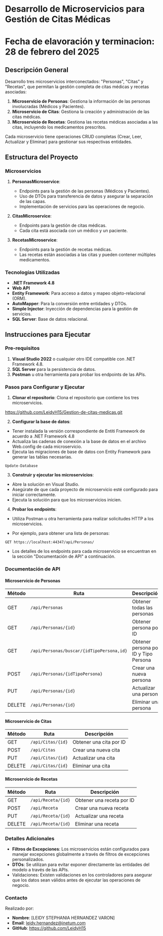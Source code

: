 # Desarrollo de Microservicios para Gestión de Citas Médicas

# Fecha de elavoración y terminacion: 28 de febrero del 2025

## Descripción General
Desarrollo tres microservicios interconectados: "Personas", "Citas" y "Recetas", que permitan la gestión completa de citas médicas y recetas asociadas:

1. **Microservicio de Personas**: Gestiona la información de las personas involucradas (Médicos y Pacientes).
2. **Microservicio de Citas**: Gestiona la creación y administración de las citas médicas.
3. **Microservicio de Recetas**: Gestiona las recetas médicas asociadas a las citas, incluyendo los medicamentos prescritos.

Cada microservicio tiene operaciones CRUD completas (Crear, Leer, Actualizar y Eliminar) para gestionar sus respectivas entidades.

## Estructura del Proyecto

### Microservicios

1. **PersonasMicroservice**: 
   - Endpoints para la gestión de las personas (Médicos y Pacientes).
   - Uso de DTOs para transferencia de datos y asegurar la separación de las capas.
   - Implementación de servicios para las operaciones de negocio.
   
2. **CitasMicroservice**:
   - Endpoints para la gestión de citas médicas.
   - Cada cita está asociada con un médico y un paciente.
   
3. **RecetasMicroservice**:
   - Endpoints para la gestión de recetas médicas.
   - Las recetas están asociadas a las citas y pueden contener múltiples medicamentos.

### Tecnologías Utilizadas

- **.NET Framework 4.8**
- **Web API**
- **Entity Framework**: Para acceso a datos y mapeo objeto-relacional (ORM).
- **AutoMapper**: Para la conversión entre entidades y DTOs.
- **Simple Injector**: Inyección de dependencias para la gestión de servicios.
- **SQL Server**: Base de datos relacional.
  
## Instrucciones para Ejecutar

### Pre-requisitos

1. **Visual Studio 2022** o cualquier otro IDE compatible con .NET Framework 4.8.
2. **SQL Server** para la persistencia de datos.
3. **Postman** u otra herramienta para probar los endpoints de las APIs.

### Pasos para Configurar y Ejecutar

1. **Clonar el repositorio**: Clona el repositorio que contiene los tres microservicios.


https://github.com/LeidyH15/Gestion-de-citas-medicas.git


2. **Configurar la base de datos**:

- Tener instalada la versión correspondiente de Entiti Framework de acuerdo a .NET Framework 4.8
- Actualiza las cadenas de conexión a la base de datos en el archivo Web.config de cada microservicio.
- Ejecuta las migraciones de base de datos con Entity Framework para generar las tablas necesarias.

``` En la consola:
Update-Database
```

3. **Construir y ejecutar los microservicios**:

- Abre la solución en Visual Studio.
- Asegúrate de que cada proyecto de microservicio esté configurado para iniciar correctamente.
- Ejecuta la solución para que los microservicios inicien.

4. **Probar los endpoints**:

- Utiliza Postman u otra herramienta para realizar solicitudes HTTP a los microservicios.

- Por ejemplo, para obtener una lista de personas:

```
GET https://localhost:44347/api/Personas/
```

- Los detalles de los endpoints para cada microservicio se encuentran en la sección "Documentación de API" a continuación.

### Documentación de API

#### Microservicio de Personas

| Método | Ruta                                       | Descripción                              |
|--------|--------------------------------------------|------------------------------------------|
| GET    | `/api/Personas`                           | Obtener todas las personas                |
| GET    | `/api/Personas/{id}`                      | Obtener persona por ID                    |
| GET    | `/api/Personas/buscar/{idTipoPersona,id}` | Obtener persona por ID y Tipo Persona     |
| POST   | `/api/Personas/{idTipoPersona}`           | Crear una nueva persona                   |
| PUT    | `/api/Personas/{id}`                      | Actualizar una persona                    |
| DELETE | `/api/Personas/{id}`                      | Eliminar una persona                      |



#### Microservicio de Citas

| Método | Ruta                           | Descripción                              |
|--------|--------------------------------|------------------------------------------|
| GET    | `/api/Citas/{id}`              | Obtener una cita por ID                  |
| POST   | `/api/Citas`                   | Crear una nueva cita                     |
| PUT    | `/api/Citas/{id}`              | Actualizar una cita                      |
| DELETE | `/api/Citas/{id}`              | Eliminar una cita                        |

#### Microservicio de Recetas

| Método | Ruta                           | Descripción                              |
|--------|--------------------------------|------------------------------------------|
| GET    | `/api/Receta/{id}`            | Obtener una receta por ID                |
| POST   | `/api/Receta`                 | Crear una nueva receta                   |
| PUT    | `/api/Receta/{id}`            | Actualizar una receta                    |
| DELETE | `/api/Receta/{id}`            | Eliminar una receta                      |


### Detalles Adicionales
- **Filtros de Excepciones**: Los microservicios están configurados para manejar excepciones globalmente a través de filtros de excepciones personalizados.
- **DTOs**: Se utilizan para evitar exponer directamente las entidades del modelo a través de las APIs.
- Validaciones: Existen validaciones en los controladores para asegurar que los datos sean válidos antes de ejecutar las operaciones de negocio.

### Contacto
Realizado por:

- **Nombre**: [LEIDY STEPHANIA HERNANDEZ VARON]
- **Email**: leidy.hernandez@inetum.com
- **GitHub**: https://github.com/LeidyH15